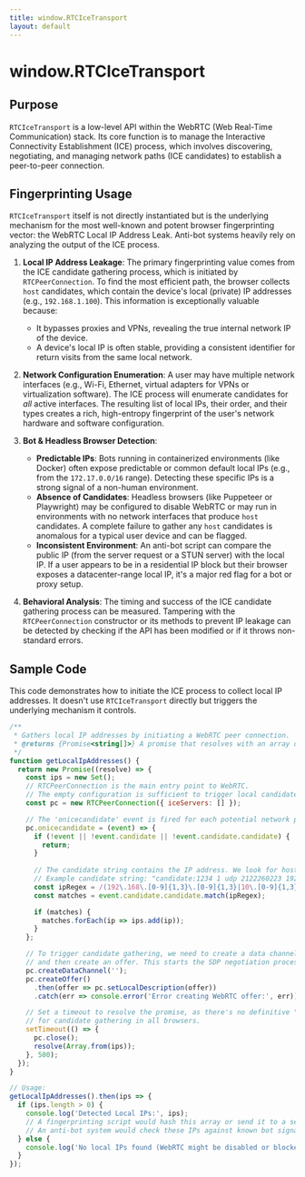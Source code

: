 ```yaml
---
title: window.RTCIceTransport
layout: default
---
```

# window.RTCIceTransport
## Purpose
`RTCIceTransport` is a low-level API within the WebRTC (Web Real-Time Communication) stack. Its core function is to manage the Interactive Connectivity Establishment (ICE) process, which involves discovering, negotiating, and managing network paths (ICE candidates) to establish a peer-to-peer connection.

## Fingerprinting Usage
`RTCIceTransport` itself is not directly instantiated but is the underlying mechanism for the most well-known and potent browser fingerprinting vector: the WebRTC Local IP Address Leak. Anti-bot systems heavily rely on analyzing the output of the ICE process.

1.  **Local IP Address Leakage**: The primary fingerprinting value comes from the ICE candidate gathering process, which is initiated by `RTCPeerConnection`. To find the most efficient path, the browser collects `host` candidates, which contain the device's local (private) IP addresses (e.g., `192.168.1.100`). This information is exceptionally valuable because:
    *   It bypasses proxies and VPNs, revealing the true internal network IP of the device.
    *   A device's local IP is often stable, providing a consistent identifier for return visits from the same local network.

2.  **Network Configuration Enumeration**: A user may have multiple network interfaces (e.g., Wi-Fi, Ethernet, virtual adapters for VPNs or virtualization software). The ICE process will enumerate candidates for *all* active interfaces. The resulting list of local IPs, their order, and their types creates a rich, high-entropy fingerprint of the user's network hardware and software configuration.

3.  **Bot & Headless Browser Detection**:
    *   **Predictable IPs**: Bots running in containerized environments (like Docker) often expose predictable or common default local IPs (e.g., from the `172.17.0.0/16` range). Detecting these specific IPs is a strong signal of a non-human environment.
    *   **Absence of Candidates**: Headless browsers (like Puppeteer or Playwright) may be configured to disable WebRTC or may run in environments with no network interfaces that produce `host` candidates. A complete failure to gather any `host` candidates is anomalous for a typical user device and can be flagged.
    *   **Inconsistent Environment**: An anti-bot script can compare the public IP (from the server request or a STUN server) with the local IP. If a user appears to be in a residential IP block but their browser exposes a datacenter-range local IP, it's a major red flag for a bot or proxy setup.

4.  **Behavioral Analysis**: The timing and success of the ICE candidate gathering process can be measured. Tampering with the `RTCPeerConnection` constructor or its methods to prevent IP leakage can be detected by checking if the API has been modified or if it throws non-standard errors.

## Sample Code
This code demonstrates how to initiate the ICE process to collect local IP addresses. It doesn't use `RTCIceTransport` directly but triggers the underlying mechanism it controls.

```javascript
/**
 * Gathers local IP addresses by initiating a WebRTC peer connection.
 * @returns {Promise<string[]>} A promise that resolves with an array of unique local IP addresses.
 */
function getLocalIpAddresses() {
  return new Promise((resolve) => {
    const ips = new Set();
    // RTCPeerConnection is the main entry point to WebRTC.
    // The empty configuration is sufficient to trigger local candidate gathering.
    const pc = new RTCPeerConnection({ iceServers: [] });

    // The 'onicecandidate' event is fired for each potential network path.
    pc.onicecandidate = (event) => {
      if (!event || !event.candidate || !event.candidate.candidate) {
        return;
      }
      
      // The candidate string contains the IP address. We look for host candidates.
      // Example candidate string: "candidate:1234 1 udp 2122260223 192.168.1.10 54321 typ host ..."
      const ipRegex = /(192\.168\.[0-9]{1,3}\.[0-9]{1,3}|10\.[0-9]{1,3}\.[0-9]{1,3}\.[0-9]{1,3}|172\.(1[6-9]|2[0-9]|3[0-1])\.[0-9]{1,3}\.[0-9]{1,3})/g;
      const matches = event.candidate.candidate.match(ipRegex);

      if (matches) {
        matches.forEach(ip => ips.add(ip));
      }
    };

    // To trigger candidate gathering, we need to create a data channel
    // and then create an offer. This starts the SDP negotiation process.
    pc.createDataChannel('');
    pc.createOffer()
      .then(offer => pc.setLocalDescription(offer))
      .catch(err => console.error('Error creating WebRTC offer:', err));

    // Set a timeout to resolve the promise, as there's no definitive "end" event
    // for candidate gathering in all browsers.
    setTimeout(() => {
      pc.close();
      resolve(Array.from(ips));
    }, 500);
  });
}

// Usage:
getLocalIpAddresses().then(ips => {
  if (ips.length > 0) {
    console.log('Detected Local IPs:', ips);
    // A fingerprinting script would hash this array or send it to a server.
    // An anti-bot system would check these IPs against known bot signatures.
  } else {
    console.log('No local IPs found (WebRTC might be disabled or blocked).');
  }
});
```
